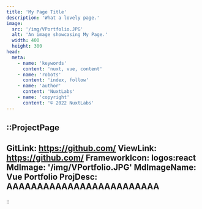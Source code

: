 ```yaml
---
title: 'My Page Title'
description: 'What a lovely page.'
image:
  src: '/img/VPortfolio.JPG'
  alt: 'An image showcasing My Page.'
  width: 400
  height: 300
head:
  meta:
    - name: 'keywords'
      content: 'nuxt, vue, content'
    - name: 'robots'
      content: 'index, follow'
    - name: 'author'
      content: 'NuxtLabs'
    - name: 'copyright'
      content: '© 2022 NuxtLabs'
---
```


::ProjectPage
---
GitLink: https://github.com/
ViewLink: https://github.com/
FrameworkIcon: logos:react
MdImage: '/img/VPortfolio.JPG'
MdImageName: Vue Portfolio
ProjDesc: AAAAAAAAAAAAAAAAAAAAAAAAA
---

::
